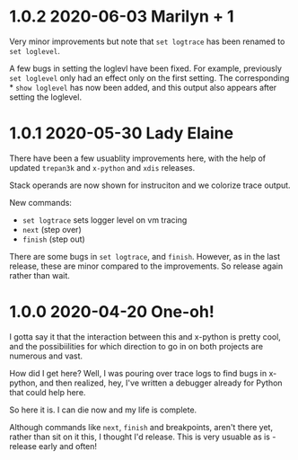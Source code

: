 1.0.2 2020-06-03 Marilyn + 1
============================

Very minor improvements but note that `set logtrace` has been renamed to `set loglevel`.

A few bugs in setting the loglevl have been fixed. For example, previously `set loglevel` only had an effect only on the first setting. The corresponding * `show loglevel` has now been added, and this output also appears after setting the loglevel.

1.0.1 2020-05-30 Lady Elaine
============================

There have been a few usuablity improvements here, with the help of updated `trepan3k` and `x-python` and `xdis` releases.

Stack operands are now shown for instruciton and we colorize trace output.

New commands:

* `set logtrace` sets logger level on vm tracing
* `next` (step over)
* `finish` (step out)

There are some bugs in `set logtrace`, and `finish`. However, as in the last release, these are minor compared to the improvements. So release again rather than wait.


1.0.0 2020-04-20 One-oh!
========================

I gotta say it that the interaction between this and x-python is pretty cool, and the possibiilities for which direction to go in on both projects are numerous and vast.

How did I get here? Well, I was pouring over trace logs to find bugs in x-python, and then realized, hey, I've written a debugger already for Python that could help here.

So here it is.  I can die now and my life is complete.

Although commands like `next`, `finish` and breakpoints, aren't there yet, rather than sit on it this, I thought I'd release. This is very usuable as is - release early and often!
